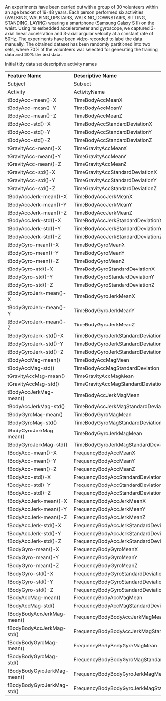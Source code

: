 An experiments have been carried out with a group of 30 volunteers within an age bracket of 19-48 years. Each person performed six activities (WALKING, WALKING_UPSTAIRS, WALKING_DOWNSTAIRS, SITTING, STANDING, LAYING) wearing a smartphone (Samsung Galaxy S II) on the waist. Using its embedded accelerometer and gyroscope, we captured 3-axial linear acceleration and 3-axial angular velocity at a constant rate of 50Hz. The experiments have been video-recorded to label the data manually. The obtained dataset has been randomly partitioned into two sets, where 70% of the volunteers was selected for generating the training data and 30% the test data.





Initial tidy data set descriptive activity names

<table>
<tr>
<td><b>Feature Name</b></td>
<td><b>Descriptive Name</b></td>
</tr>
<tr>
<td>Subject</td>
<td>Subject</td>
</tr>
<tr>
<td>Activity</td>
<td>ActivityName</td>
</tr>
<tr>
<td>tBodyAcc-mean()-X</td>
<td>TimeBodyAccMeanX</td>
</tr>
<tr>
<td>tBodyAcc-mean()-Y</td>
<td>TimeBodyAccMeanY</td>
</tr>
<tr>
<td>tBodyAcc-mean()-Z</td>
<td>TimeBodyAccMeanZ</td>
</tr>
<tr>
<td>tBodyAcc-std()-X</td>
<td>TimeBodyAccStandardDeviationX</td>
</tr>
<tr>
<td>tBodyAcc-std()-Y</td>
<td>TimeBodyAccStandardDeviationY</td>
</tr>
<tr>
<td>tBodyAcc-std()-Z</td>
<td>TimeBodyAccStandardDeviationZ</td>
</tr>
<tr>
<td>tGravityAcc-mean()-X</td>
<td>TimeGravityAccMeanX</td>
</tr>
<tr>
<td>tGravityAcc-mean()-Y</td>
<td>TimeGravityAccMeanY</td>
</tr>
<tr>
<td>tGravityAcc-mean()-Z</td>
<td>TimeGravityAccMeanZ</td>
</tr>
<tr>
<td>tGravityAcc-std()-X</td>
<td>TimeGravityAccStandardDeviationX</td>
</tr>
<tr>
<td>tGravityAcc-std()-Y</td>
<td>TimeGravityAccStandardDeviationY</td>
</tr>
<tr>
<td>tGravityAcc-std()-Z</td>
<td>TimeGravityAccStandardDeviationZ</td>
</tr>
<tr>
<td>tBodyAccJerk-mean()-X</td>
<td>TimeBodyAccJerkMeanX</td>
</tr>
<tr>
<td>tBodyAccJerk-mean()-Y</td>
<td>TimeBodyAccJerkMeanY</td>
</tr>
<tr>
<td>tBodyAccJerk-mean()-Z</td>
<td>TimeBodyAccJerkMeanZ</td>
</tr>
<tr>
<td>tBodyAccJerk-std()-X</td>
<td>TimeBodyAccJerkStandardDeviationX</td>
</tr>
<tr>
<td>tBodyAccJerk-std()-Y</td>
<td>TimeBodyAccJerkStandardDeviationY</td>
</tr>
<tr>
<td>tBodyAccJerk-std()-Z</td>
<td>TimeBodyAccJerkStandardDeviationZ</td>
</tr>
<tr>
<td>tBodyGyro-mean()-X</td>
<td>TimeBodyGyroMeanX</td>
</tr>
<tr>
<td>tBodyGyro-mean()-Y</td>
<td>TimeBodyGyroMeanY</td>
</tr>
<tr>
<td>tBodyGyro-mean()-Z</td>
<td>TimeBodyGyroMeanZ</td>
</tr>
<tr>
<td>tBodyGyro-std()-X</td>
<td>TimeBodyGyroStandardDeviationX</td>
</tr>
<tr>
<td>tBodyGyro-std()-Y</td>
<td>TimeBodyGyroStandardDeviationY</td>
</tr>
<tr>
<td>tBodyGyro-std()-Z</td>
<td>TimeBodyGyroStandardDeviationZ</td>
</tr>
<tr>
<td>tBodyGyroJerk-mean()-X</td>
<td>TimeBodyGyroJerkMeanX</td>
</tr>
<tr>
<td>tBodyGyroJerk-mean()-Y</td>
<td>TimeBodyGyroJerkMeanY</td>
</tr>
<tr>
<td>tBodyGyroJerk-mean()-Z</td>
<td>TimeBodyGyroJerkMeanZ</td>
</tr>
<tr>
<td>tBodyGyroJerk-std()-X</td>
<td>TimeBodyGyroJerkStandardDeviationX</td>
</tr>
<tr>
<td>tBodyGyroJerk-std()-Y</td>
<td>TimeBodyGyroJerkStandardDeviationY</td>
</tr>
<tr>
<td>tBodyGyroJerk-std()-Z</td>
<td>TimeBodyGyroJerkStandardDeviationZ</td>
</tr>
<tr>
<td>tBodyAccMag-mean()</td>
<td>TimeBodyAccMagMean</td>
</tr>
<tr>
<td>tBodyAccMag-std()</td>
<td>TimeBodyAccMagStandardDeviation</td>
</tr>
<tr>
<td>tGravityAccMag-mean()</td>
<td>TimeGravityAccMagMean</td>
</tr>
<tr>
<td>tGravityAccMag-std()</td>
<td>TimeGravityAccMagStandardDeviation</td>
</tr>
<tr>
<td>tBodyAccJerkMag-mean()</td>
<td>TimeBodyAccJerkMagMean</td>
</tr>
<tr>
<td>tBodyAccJerkMag-std()</td>
<td>TimeBodyAccJerkMagStandardDeviation</td>
</tr>
<tr>
<td>tBodyGyroMag-mean()</td>
<td>TimeBodyGyroMagMean</td>
</tr>
<tr>
<td>tBodyGyroMag-std()</td>
<td>TimeBodyGyroMagStandardDeviation</td>
</tr>
<tr>
<td>tBodyGyroJerkMag-mean()</td>
<td>TimeBodyGyroJerkMagMean</td>
</tr>
<tr>
<td>tBodyGyroJerkMag-std()</td>
<td>TimeBodyGyroJerkMagStandardDeviation</td>
</tr>
<tr>
<td>fBodyAcc-mean()-X</td>
<td>FrequencyBodyAccMeanX</td>
</tr>
<tr>
<td>fBodyAcc-mean()-Y</td>
<td>FrequencyBodyAccMeanY</td>
</tr>
<tr>
<td>fBodyAcc-mean()-Z</td>
<td>FrequencyBodyAccMeanZ</td>
</tr>
<tr>
<td>fBodyAcc-std()-X</td>
<td>FrequencyBodyAccStandardDeviationX</td>
</tr>
<tr>
<td>fBodyAcc-std()-Y</td>
<td>FrequencyBodyAccStandardDeviationY</td>
</tr>
<tr>
<td>fBodyAcc-std()-Z</td>
<td>FrequencyBodyAccStandardDeviationZ</td>
</tr>
<tr>
<td>fBodyAccJerk-mean()-X</td>
<td>FrequencyBodyAccJerkMeanX</td>
</tr>
<tr>
<td>fBodyAccJerk-mean()-Y</td>
<td>FrequencyBodyAccJerkMeanY</td>
</tr>
<tr>
<td>fBodyAccJerk-mean()-Z</td>
<td>FrequencyBodyAccJerkMeanZ</td>
</tr>
<tr>
<td>fBodyAccJerk-std()-X</td>
<td>FrequencyBodyAccJerkStandardDeviationX</td>
</tr>
<tr>
<td>fBodyAccJerk-std()-Y</td>
<td>FrequencyBodyAccJerkStandardDeviationY</td>
</tr>
<tr>
<td>fBodyAccJerk-std()-Z</td>
<td>FrequencyBodyAccJerkStandardDeviationZ</td>
</tr>
<tr>
<td>fBodyGyro-mean()-X</td>
<td>FrequencyBodyGyroMeanX</td>
</tr>
<tr>
<td>fBodyGyro-mean()-Y</td>
<td>FrequencyBodyGyroMeanY</td>
</tr>
<tr>
<td>fBodyGyro-mean()-Z</td>
<td>FrequencyBodyGyroMeanZ</td>
</tr>
<tr>
<td>fBodyGyro-std()-X</td>
<td>FrequencyBodyGyroStandardDeviationX</td>
</tr>
<tr>
<td>fBodyGyro-std()-Y</td>
<td>FrequencyBodyGyroStandardDeviationY</td>
</tr>
<tr>
<td>fBodyGyro-std()-Z</td>
<td>FrequencyBodyGyroStandardDeviationZ</td>
</tr>
<tr>
<td>fBodyAccMag-mean()</td>
<td>FrequencyBodyAccMagMean</td>
</tr>
<tr>
<td>fBodyAccMag-std()</td>
<td>FrequencyBodyAccMagStandardDeviation</td>
</tr>
<tr>
<td>fBodyBodyAccJerkMag-mean()</td>
<td>FrequencyBodyBodyAccJerkMagMean</td>
</tr>
<tr>
<td>fBodyBodyAccJerkMag-std()</td>
<td>FrequencyBodyBodyAccJerkMagStandardDeviation</td>
</tr>
<tr>
<td>fBodyBodyGyroMag-mean()</td>
<td>FrequencyBodyBodyGyroMagMean</td>
</tr>
<tr>
<td>fBodyBodyGyroMag-std()</td>
<td>FrequencyBodyBodyGyroMagStandardDeviation</td>
</tr>
<tr>
<td>fBodyBodyGyroJerkMag-mean()</td>
<td>FrequencyBodyBodyGyroJerkMagMean</td>
</tr>
<tr>
<td>fBodyBodyGyroJerkMag-std()</td>
<td>FrequencyBodyBodyGyroJerkMagStandardDeviation</td>
</tr>
</table>
